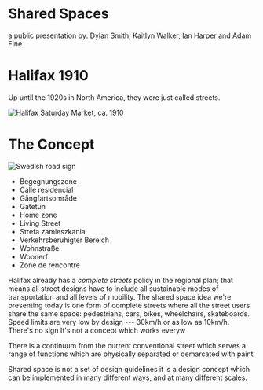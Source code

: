 # Shared Spaces

a public presentation by: Dylan Smith, Kaitlyn Walker, Ian Harper and Adam Fine  

# Halifax 1910

Up until the 1920s in North America, they were just called streets.

![Halifax Saturday Market, ca. 1910](http://canadashadow.files.wordpress.com/2014/03/whalifax-market-n-s.jpg)

# The Concept

![Swedish road sign](http://upload.wikimedia.org/wikipedia/commons/3/37/Sweden_road_sign_E9.svg)

* Begegnungszone
* Calle residencial
* Gångfartsområde
* Gatetun
* Home zone
* Living Street
* Strefa zamieszkania
* Verkehrsberuhigter Bereich
* Wohnstraße
* Woonerf
* Zone de rencontre

Halifax already has a *complete streets* policy in the regional plan; that means all street designs have to include all sustainable modes of transportation and all levels of mobility. The shared space idea we're presenting today is one form of complete streets where all the street users share the same space: pedestrians, cars, bikes, wheelchairs, skateboards. Speed limits are very low by design --- 30km/h or as low as 10km/h. There's no sign It's not a concept which works everyw

There is a continuum from the current conventional street which serves a range of functions which are physically separated or demarcated with paint. 

Shared space is not a set of design guidelines it is a design concept which can be implemented in many different ways, and at many different scales. 

